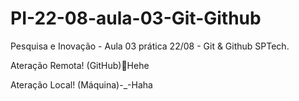 # PI-22-08-aula-03-Git-Github
Pesquisa e Inovação - Aula 03 prática 22/08 - Git &amp; Github SPTech.

Ateração Remota! (GitHub)🤪Hehe

Ateração Local! (Máquina)-_-Haha


